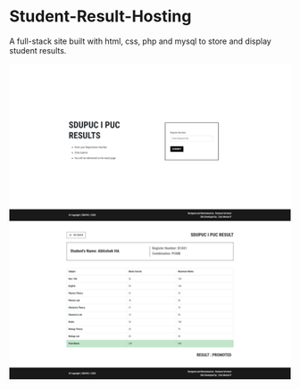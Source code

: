 # Student-Result-Hosting
A full-stack site built with html, css, php and mysql to store and display student results.
<div>
  <img src="screenshots/1.png" align="left" width="700" >
  <img src="screenshots/2.png" align="center" width="700" >
 </div>
